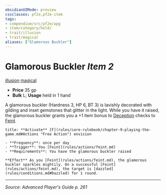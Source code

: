 ```yaml
---
obsidianUIMode: preview
cssclasses: pf2e,pf2e-item
tags:
- compendium/src/pf2e/apg
- item/category/held/
- trait/illusion
- trait/magical
aliases: ["Glamorous Buckler"]
---
```

# Glamorous Buckler *Item 2*  
[illusion](rules/traits/illusion.md "Illusion School Trait")  [magical](rules/traits/magical.md "Magical Item Trait")  

- **Price** 35 gp
- **Bulk** L; **Usage** held in 1 hand

A glamorous buckler (Hardness 3, HP 6, BT 3) is lavishly decorated with gilding and inset gemstones that glitter in the light. While you have it raised, the glamorous buckler grants you a +1 item bonus to [Deception](compendium/skills.md#Deception) checks to [Feint](rules/actions/feint.md).

```ad-embed-ability
title: **Activate** [F](rules/core-rulebook/chapter-9-playing-the-game.md#Actions "Free Action") envision

- **Frequency**: once per day
- **Trigger**: You [Feint](rules/actions/feint.md)
- **Requirements**: You have the glamorous buckler raised

**Effect** As you [Feint](rules/actions/feint.md), the glamorous buckler sparkles mightily. On a successful [Feint](rules/actions/feint.md), the target is [dazzled](rules/conditions.md#Dazzled) for 1 round.
```


---
*Source: Advanced Player's Guide p. 261*